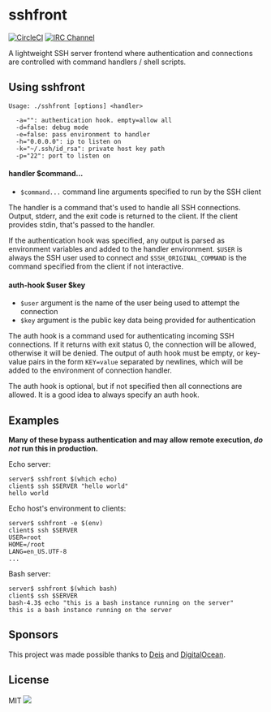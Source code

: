 # sshfront

[![CircleCI](https://img.shields.io/circleci/project/gliderlabs/sshfront/release.svg)](https://circleci.com/gh/gliderlabs/sshfront)
[![IRC Channel](https://img.shields.io/badge/irc-%23gliderlabs-blue.svg)](https://kiwiirc.com/client/irc.freenode.net/#gliderlabs)

A lightweight SSH server frontend where authentication and connections
are controlled with command handlers / shell scripts.

## Using sshfront
```
Usage: ./sshfront [options] <handler>

  -a="": authentication hook. empty=allow all
  -d=false: debug mode
  -e=false: pass environment to handler
  -h="0.0.0.0": ip to listen on
  -k="~/.ssh/id_rsa": private host key path
  -p="22": port to listen on
```


#### handler $command...

 * `$command...` command line arguments specified to run by the SSH client

The handler is a command that's used to handle all SSH connections. Output, stderr, and the exit code is returned to the client. If the client provides stdin, that's passed to the handler.

If the authentication hook was specified, any output is parsed as environment variables and added to the handler environment. `$USER` is always the SSH user used to connect and `$SSH_ORIGINAL_COMMAND` is the command specified from the client if not interactive.

#### auth-hook $user $key

 * `$user` argument is the name of the user being used to attempt the connection
 * `$key` argument is the public key data being provided for authentication

The auth hook is a command used for authenticating incoming SSH connections. If it returns with exit status 0, the connection will be allowed, otherwise it will be denied. The output of auth hook must be empty, or key-value pairs in the form `KEY=value` separated by newlines, which will be added to the environment of connection handler.

The auth hook is optional, but if not specified then all connections are allowed.
It is a good idea to always specify an auth hook.

## Examples

**Many of these bypass authentication and may allow remote execution, *do not* run this in production.**

Echo server:

```
server$ sshfront $(which echo)
client$ ssh $SERVER "hello world"
hello world
```

Echo host's environment to clients:

```
server$ sshfront -e $(env)
client$ ssh $SERVER
USER=root
HOME=/root
LANG=en_US.UTF-8
...
```

Bash server:

```
server$ sshfront $(which bash)
client$ ssh $SERVER
bash-4.3$ echo "this is a bash instance running on the server"
this is a bash instance running on the server
```


## Sponsors

This project was made possible thanks to [Deis](http://deis.io) and [DigitalOcean](http://digitalocean.com).

## License

MIT
<img src="https://ga-beacon.appspot.com/UA-58928488-2/sshfront/readme?pixel" />
